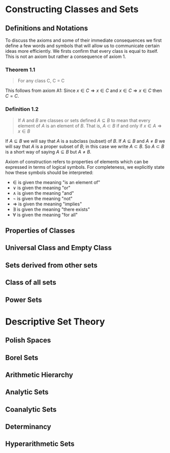 # Constructing Classes and Sets

## Definitions and Notations

To discuss the axioms and some of their immediate consequences we first define a few words and symbols that will allow us to communicate certain ideas more efficiently. We firsts confirm that every class is equal to itself. This is not an axiom but rather a consequence of axiom 1.

### Theorem 1.1 

> For any class C, C = C

This follows from axiom A1: Since $x \in C \Rightarrow x \in C$ and $x \in C \Rightarrow x \in C$ then $C = C$. 

### Definition 1.2

> If $A$ and $B$ are classes or sets defined $A \subseteq B$ to mean that every element of $A$ is an element of $B$. That is, $A \subset B$ if and only if $x \in A \Rightarrow x \in B$

If $A \subseteq B$ we will say that $A$ is a subclass (subset) of $B$. If $A \subseteq B$ and $A \ne B$ we will say that $A$ is a proper subset of $B$; in this case we write $A \subset B$. So $A \subset B$ is a short way of saying $A \subseteq B$ but $A \ne B$.

Axiom of construction refers to properties of elements which can be expressed in terms of logical symbols. For completeness, we explicitly state how these symbols should be interpreted:

- $\in$ is given the meaning "is an element of"
- $\lor$ is given the meaning "or"
- $\land$ is given the meaning "and"
- $\neg$ is given the meaning "not"
- $\Rightarrow$ is given the meaning "implies"
- $\exists$ is given the meaning "there exists"
- $\forall$ is given the meaning "for all"

## Properties of Classes

## Universal Class and Empty Class

## Sets derived from other sets

## Class of all sets

## Power Sets

# Descriptive Set Theory

## Polish Spaces

## Borel Sets

## Arithmetic Hierarchy

## Analytic Sets

## Coanalytic Sets

## Determinancy

## Hyperarithmetic Sets